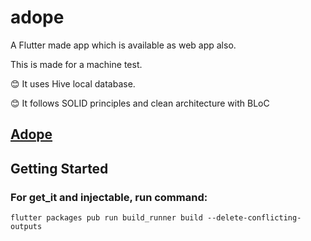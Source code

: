 # adope

A Flutter made app which is available as web app also. 

This is made for a machine test.

😊 It uses Hive local database.

😊 It follows SOLID principles and clean architecture with BLoC

## [Adope](https://aswanath.github.io/adope/#/)

## Getting Started

### For get_it and injectable, run command:

```
flutter packages pub run build_runner build --delete-conflicting-outputs
```
